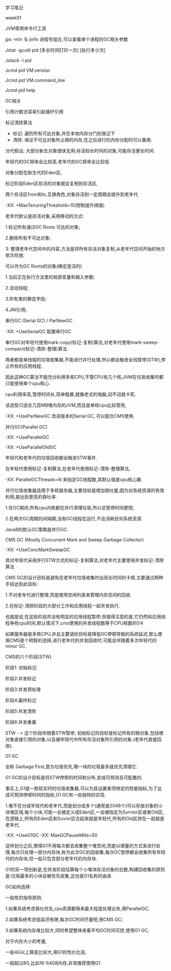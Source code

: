 学习笔记

week01

JVM常用命令行工具

jps -mlv 与 jinfo 进程号组合,可以查看单个进程的GC相关参数

Jstat -gcutil pid  [多长时间打印一次] [执行多少次]

Jstack -l pid 

Jcmd pid VM.version

Jcmd pid VM.command_line

Jcmd pid help



GC相关

引用计数法容易引起循环引用

标记清除算法

- 标记: 遍历所有可达对象,并在本地内存分门别类记下
- 清除: 保证不可达对象所占用的内存,在之后进行的内存分配时可以重用.

分代假设; 大部分新生对象很快无用;存活较长时间的对象,可能存活更长时间.

年轻代的GC频率会比较高,老年代的GC频率会比较低

对象分配在新生代的Eden区,

标记阶段Eden区存活的对象就会复制到存活区,

两个存活区from和to,互换角色,对象存活到一定周期会提升到老年代

-XX: +MaxTenuringThreshold=15(控制提升阈值)

老年代默认是存活对象,采用移动的方式:

1.标记所有通过GC Roots 可达的对象;

2.删除所有不可达对象;

3: 整理老年代空间中的内容,方法是将所有存活对象复制,从老年代空间开始的地方依次存放;

可以作为GC Roots的对象(确定是活的)

1.当前正在执行方法里的局部变量和输入参数;

2.活动线程;

3.所有类的静态字段;

4.JNI引用;



串行GC (Serial GC) / ParNewGC

-XX: +UseSerialGC 配置串行GC

串行GC对年轻代使用mark-copy(标记-复制)算法,对老年代使用mark-sweep-compact(标记-清除-整理)算法.

两者都是单线程的垃圾收集器,不能进行并行处理,所以都会触发全线暂停(STW),停止所有的应用线程.

因此这种GC算法不能充分利用多核CPU,不管CPU有几个核,JVM在垃圾收集时都只能使用单个cpu核心.

cpu利用率高,暂停时间长,简单粗暴,就像老式的电脑,动不动就卡死.

该选型只适合几百MB堆内存的JVM,而且是单核cpu比较管用,

-XX: +UseParNewGC 改进版本的Serial GC, 可以配合CMS使用.



并行GC(Parallel GC)

-XX: +UseParallelGC

-XX: +UseParallelOldGC

年轻代和老年代的垃圾回收都会触发STW事件.

在年轻代使用标记-复制算法,在老年代使用标记-清除-整理算法,

-XX: ParallelGCThreads=N 来指定GC线程数,其默认值是cpu核心数.

并行垃圾收集器适用于多核服务器,主要目标是增加吞吐量,因为对系统资源的有效利用,能达到更高的吞吐率.

1.在GC期间,所有cpu内核都在并行清理垃圾,所以总暂停时间更短;

2.在两次GC周期的间隔期,没有GC线程在运行,不会消耗任何系统资源.

Java8的默认GC策略是并行GC.



CMS GC (Mostly Concurrent Mark  and Sweep Garbage Collector)

-XX: +UseConcMarkSweepGC

其对年轻代采用并行STW方式的标记-复制算法,对老年代主要使用并发标记-清除算法

CMS GC的设计目标是避免在老年代垃圾收集时出现长时间的卡顿,主要通过两种手段达到此目标:

1.不对老年代进行整理,而是使用空闲列表来管理内存空间的回收.

2.在标记-清除阶段的大部分工作和应用线程一起并发执行.

也就是说,在这些阶段并没有明显的应用线程暂停,但值得注意的是,它仍然和应用线程争抢cpu时间,默认情况下,cms使用的并发线程数等于CPU核数的1/4

如果服务器是多核CPU,并且主要调优目标是降低GC停顿导致的系统延迟,那么使用CMS是个明智的选择,进行老年代的并发回收时,可能会伴随着多次年轻代的minor GC.

CMS的六个阶段(STW)

阶段1: 初始标记

阶段2:并发标记

阶段3:并发预处理

阶段4:最终标记

阶段5:并发清除

阶段6:并发重置

STW - > 这个阶段伴随着STW暂停; 初始标记的目标是标记所有的根对象,包括根对象直接引用的对象,以及被年轻代中所有存活对象所引用的对象.(老年代直接回收).



G1 GC

全称 Garbage First,意为垃圾优先,哪一块的垃圾最多就优先清理它.

G1 GC的设计目标是将STW停顿的时间和分布,变成可预测且可配置的.

事实上,G1是一款软实时的垃圾收集器,可以为其设置某项特定的性能指标,为了达成可预测停顿时间的指标,G1 GC有一些独特的实现.

1.堆不在分成年轻代和老年代,而是划分成多个(通常是2048个)可以存放对象的小块堆区域,每个小块,可能一会被定义成Eden区,一会被指定为Survior区或者Old区,在逻辑上,所有的Eden区和Suvior区合起来就是年轻代,所有的Old区拼在一起就是老年代.

-XX: +UseG1GC -XX: MaxGCPauseMills=50

这样划分之后,使得G1不用每次都去收集整个堆空间,而是以增量的方式来进行处理,每次只处理一部分内存块,称为此次GC的回收集,每次GC暂停都会收集所有年轻代的内存块,但一般只包含部分老年代的内存块.

G1的另一项创新是,在并发阶段估算每个小堆块存活对象的总数,构建回收集的原则是:垃圾最多的小块会被优先收集,这也是G1名称的由来.

GC如何选择:

一般性的指导原则:

1.如果系统考虑吞吐优先,cpu资源都用来最大程度处理业务,用ParallelGC;

2.如果系统考虑低延迟有限,每次GC时间尽量短,用CMS GC;

3.如果系统内存堆比较大,同时希望整体来看平均GC时间可控,使用G1 GC;

对于内存大小的考量,

一般4G以上算是比较大,用G1的性价比高;

一般超过8G,比如16-64GB内存,非常推荐使用G1

